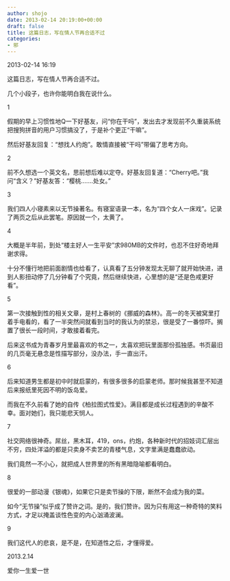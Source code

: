 ```yaml
---
author: shojo
date: 2013-02-14 20:19:00+00:00
draft: false
title: 这篇日志，写在情人节再合适不过
categories:
- 邪
---
```


2013-02-14 16:19

这篇日志，写在情人节再合适不过。

几个小段子，也许你能明白我在说什么。

1

假期的早上习惯性地Q一下好基友，问“你在干吗”，发出去才发现前不久重装系统把搜狗拼音的用户习惯搞没了，于是补个更正“干嘛”。

然后好基友回复：“想找人约炮”。敢情直接被“干吗”带偏了思考方向。

2

前不久想选一个英文名，思前想后难以定夺。好基友回复道：“Cherry吧。”我问“含义？”好基友答：“樱桃.......处女。”

3

我们四人小寝素来以无节操著名。有寝室语录一本，名为“四个女人一床戏”。记录了两页之后从此罢笔。原因就一个，太黄了。

4

大概是半年前，到处“楼主好人一生平安”求980MB的文件时，也忍不住好奇地拜谢求得。

十分不懂行地把前面剧情也给看了，认真看了五分钟发现太无聊了就开始快进，进到人影扭动停了几分钟看了个究竟，然后继续快进，心里想的是“还是色戒更好看”。

5

第一次接触到性的相关文章，是村上春树的《挪威的森林》。高一的冬天被窝里打着手电看的，看了一半突然间就看到当时的我认为的禁忌，很是受了一番惊吓。搁置了很长一段时间，才敢接着看完。

后来这书成为青春岁月里最喜欢的书之一，太喜欢把玩里面那份孤独感。书页最旧的几页毫无悬念是性描写部分，没办法，手一直出汗。

6

后来知道男生都是初中时就启蒙的，有很多很多的启蒙老师。那时候我甚至不知道后来报纸里死因不明的饭岛爱。

而我在不久前看了她的自传《柏拉图式性爱》。满目都是成长过程遇到的辛酸不幸。面对她们，我只能悲天悯人。

7

社交网络很神奇。屌丝，黑木耳，419，ons，约炮，各种新时代的招妓词汇层出不穷，四处洋溢的都是只卖身不卖艺的青楼气息，文字里满是蠢蠢欲动。

我们竟然一不小心，就把成人世界里的所有黑暗隐喻都看明白。

8

很爱的一部动漫《银魂》，如果它只是卖节操的下限，断然不会成为我的菜。

如今“无节操”似乎成了赞许之词。是的，我们赞许。因为只有用这一种奇特的笑料方式，才足以掩盖谈性色变的内心汹涌波澜。

9

我们这代人的悲哀，是不是，在知道性之后，才懂得爱。

2013.2.14

爱你一生爱一世
